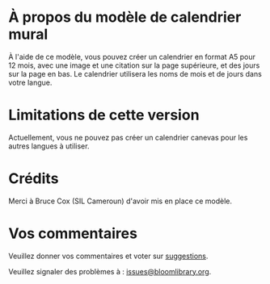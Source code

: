 # À propos du modèle de calendrier mural
À l'aide de ce modèle, vous pouvez créer un calendrier en format A5 pour 12 mois, avec une image et une citation sur la page supérieure, et des jours sur la page en bas.  Le calendrier utilisera les noms de mois et de jours dans votre langue.

# Limitations de cette version
Actuellement, vous ne pouvez pas créer un  calendrier canevas pour les autres langues à utiliser.

# Crédits
Merci à Bruce Cox (SIL Cameroun) d'avoir mis en place ce modèle.

# Vos commentaires
Veuillez donner vos commentaires et voter sur [suggestions](http://bloom.palaso.org/suggestions/).

Veuillez signaler des problèmes à : [issues@bloomlibrary.org](mailto:issues@bloomlibrary.org?subject=Wall&nbsp;Calendar&nbsp;Problem).

